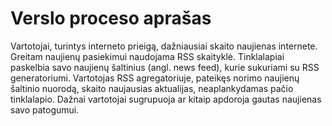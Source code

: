 # Verslo proceso aprašas

Vartotojai, turintys interneto prieigą, dažniausiai skaito naujienas internete. Greitam naujienų pasiekimui naudojama RSS skaityklė. Tinklalapiai paskelbia savo naujienų šaltinius (angl. news feed), kurie sukuriami su RSS generatoriumi. Vartotojas RSS agregatoriuje, pateikęs norimo naujienų šaltinio nuorodą, skaito naujausias aktualijas, neaplankydamas pačio tinklalapio. Dažnai vartotojai sugrupuoja ar kitaip apdoroja gautas naujienas savo patogumui. 
